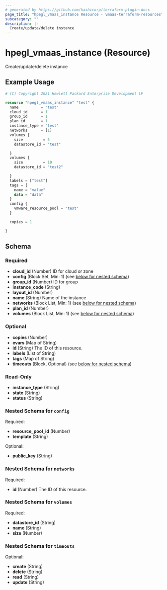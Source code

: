 ```yaml
---
# generated by https://github.com/hashicorp/terraform-plugin-docs
page_title: "hpegl_vmaas_instance Resource - vmaas-terraform-resources"
subcategory: ""
description: |-
  Create/update/delete instance
---
```


# hpegl_vmaas_instance (Resource)

Create/update/delete instance

## Example Usage

```terraform
# (C) Copyright 2021 Hewlett Packard Enterprise Development LP

resource "hpegl_vmaas_instance" "test" {
  name          = "test"
  cloud_id      = 1
  group_id      = 1
  plan_id       = 1
  instance_type = "test"
  networks      = [1]
  volumes {
    size         = 5
    datastore_id = "test"

  }
  volumes {
    size         = 10
    datastore_id = "test2"

  }
  labels = ["test"]
  tags = {
    name = "value"
    data = "data"
  }
  config {
    vmware_resource_pool = "test"
  }

  copies = 1

}
```

<!-- schema generated by tfplugindocs -->
## Schema

### Required

- **cloud_id** (Number) ID for cloud or zone
- **config** (Block Set, Min: 1) (see [below for nested schema](#nestedblock--config))
- **group_id** (Number) ID for group
- **instance_code** (String)
- **layout_id** (Number)
- **name** (String) Name of the instance
- **networks** (Block List, Min: 1) (see [below for nested schema](#nestedblock--networks))
- **plan_id** (Number)
- **volumes** (Block List, Min: 1) (see [below for nested schema](#nestedblock--volumes))

### Optional

- **copies** (Number)
- **evars** (Map of String)
- **id** (String) The ID of this resource.
- **labels** (List of String)
- **tags** (Map of String)
- **timeouts** (Block, Optional) (see [below for nested schema](#nestedblock--timeouts))

### Read-Only

- **instance_type** (String)
- **state** (String)
- **status** (String)

<a id="nestedblock--config"></a>
### Nested Schema for `config`

Required:

- **resource_pool_id** (Number)
- **template** (String)

Optional:

- **public_key** (String)


<a id="nestedblock--networks"></a>
### Nested Schema for `networks`

Required:

- **id** (Number) The ID of this resource.


<a id="nestedblock--volumes"></a>
### Nested Schema for `volumes`

Required:

- **datastore_id** (String)
- **name** (String)
- **size** (Number)


<a id="nestedblock--timeouts"></a>
### Nested Schema for `timeouts`

Optional:

- **create** (String)
- **delete** (String)
- **read** (String)
- **update** (String)


